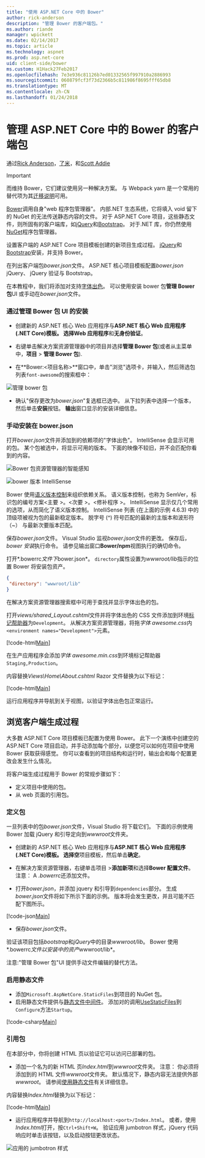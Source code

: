 ```yaml
---
title: "使用 ASP.NET Core 中的 Bower"
author: rick-anderson
description: "管理 Bower 的客户端包。"
ms.author: riande
manager: wpickett
ms.date: 02/14/2017
ms.topic: article
ms.technology: aspnet
ms.prod: asp.net-core
uid: client-side/bower
ms.custom: H1Hack27Feb2017
ms.openlocfilehash: 7e3e936c81126b7ed01332565f997910a2886993
ms.sourcegitcommit: 060879fcf3f73d2366b5c811986f8695fff65db8
ms.translationtype: MT
ms.contentlocale: zh-CN
ms.lasthandoff: 01/24/2018
---
```

# <a name="manage-client-side-packages-with-bower-in-aspnet-core"></a>管理 ASP.NET Core 中的 Bower 的客户端包

通过[Rick Anderson](https://twitter.com/RickAndMSFT)，[了米](https://blog.falafel.com/falafel-software-recognized-sitefinity-website-year/)，和[Scott Addie](https://scottaddie.com) 

> [!IMPORTANT]
> 而维持 Bower，它们建议使用另一种解决方案。 与 Webpack yarn 是一个常用的替代项为其[迁移说明](https://bower.io/blog/2017/how-to-migrate-away-from-bower/)可用。

[Bower](https://bower.io/)调用自身"web 程序包管理器"。 内部.NET 生态系统，它将填入 void 留下的 NuGet 的无法传送静态内容的文件。 对于 ASP.NET Core 项目，这些静态文件，则所固有的客户端库，如[jQuery](http://jquery.com/)和[Bootstrap](http://getbootstrap.com/)。 对于.NET 库，你仍然使用[NuGet](https://www.nuget.org/)程序包管理器。

设置客户端的 ASP.NET Core 项目模板创建的新项目生成过程。 [jQuery](http://jquery.com/)和[Bootstrap](http://getbootstrap.com/)安装，并支持 Bower。

在列出客户端包*bower.json*文件。 ASP.NET 核心项目模板配置*bower.json* jQuery、 jQuery 验证与 Bootstrap。

在本教程中，我们将添加对支持[字体出色](http://fontawesome.io)。 可以使用安装 bower 包**管理 Bower 包**UI 或手动在*bower.json*文件。

### <a name="installation-via-manage-bower-packages-ui"></a>通过管理 Bower 包 UI 的安装

* 创建新的 ASP.NET 核心 Web 应用程序与**ASP.NET 核心 Web 应用程序 (.NET Core)**模板。 选择**Web 应用程序**和**无身份验证**。

* 右键单击解决方案资源管理器中的项目并选择**管理 Bower 包**(或者从主菜单中，**项目** > **管理 Bower 包**).

* 在**Bower:\<项目名称\>**窗口中，单击"浏览"选项卡，并输入，然后筛选包列表`font-awesome`的搜索框中：

 ![管理 bower 包](bower/_static/manage-bower-packages.png)

* 确认"保存更改为*bower.json*"复选框已选中。 从下拉列表中选择一个版本，然后单击**安装**按钮。 **输出**窗口显示的安装详细信息。

### <a name="manual-installation-in-bowerjson"></a>手动安装在 bower.json

打开*bower.json*文件并添加到的依赖项的"字体出色"。 IntelliSense 会显示可用的包。 某个包被选中，将显示可用的版本。 下面的映像不较旧，并不会匹配你看到的内容。

![Bower 包资源管理器的智能感知](bower/_static/add-package.png)

![bower 版本 IntelliSense](bower/_static/version-intelliSense.png)

Bower 使用[语义版本控制](http://semver.org/)来组织依赖关系。 语义版本控制，也称为 SemVer，标识包的编号方案\<主要 >。\<次要 >。\<修补程序 >。 IntelliSense 显示仅几个常用的选项，从而简化了语义版本控制。 IntelliSense 列表 (在上面的示例 4.6.3) 中的顶级项被视为包的最新稳定版本。 脱字号 (^) 符号匹配的最新的主版本和波形符 （~） 与最新次要版本匹配。

保存*bower.json*文件。 Visual Studio 监视*bower.json*文件的更改。 保存后， *bower 安装*执行命令。 请参见输出窗口**Bower/npm**视图执行的确切命令。

打开*.bowerrc*文件下*bower.json*。 `directory`属性设置为*wwwroot/lib*指示的位置 Bower 将安装包资产。

```json
{
 "directory": "wwwroot/lib"
}
```

在解决方案资源管理器搜索框中可用于查找并显示字体出色的包。

打开*views/shared\_Layout.cshtml*文件并将字体出色的 CSS 文件添加到环境[标记帮助器](xref:mvc/views/tag-helpers/intro)为`Development`。 从解决方案资源管理器，将拖*字体 awesome.css*内`<environment names="Development">`元素。

[!code-html[Main](bower/sample/_Layout.cshtml?highlight=4&range=9-13)]

在生产应用程序会添加*字体 awesome.min.css*到环境标记帮助器`Staging,Production`。

内容替换*Views\Home\About.cshtml* Razor 文件替换为以下标记：

[!code-html[Main](bower/sample/About.cshtml)]

运行应用程序并导航到关于视图，以验证字体出色包正常运行。

## <a name="exploring-the-client-side-build-process"></a>浏览客户端生成过程

大多数 ASP.NET Core 项目模板已配置为使用 Bower。 此下一个演练中创建空的 ASP.NET Core 项目启动，并手动添加每个部分，以便您可以如何在项目中使用 Bower 获取获得感觉。 你可以查看到的项目结构和运行时，输出会和每个配置更改会发生什么情况。

将客户端生成过程用于 Bower 的常规步骤如下：

* 定义项目中使用的包。 <!-- once defined, you don't need to download them, VS does -->
* 从 web 页面的引用包。

### <a name="define-packages"></a>定义包

一旦列表中的包*bower.json*文件，Visual Studio 将下载它们。 下面的示例使用 Bower 加载 jQuery 和引导定向到*wwwroot*文件夹。

* 创建新的 ASP.NET 核心 Web 应用程序与**ASP.NET 核心 Web 应用程序 (.NET Core)**模板。 选择**空**项目模板，然后单击**确定**。

* 在解决方案资源管理器，右键单击项目 >**添加新项**和选择**Bower 配置文件**。 注意： A *.bowerrc*还添加文件。

* 打开*bower.json*，并添加 jquery 和引导到`dependencies`部分。 生成*bower.json*文件将如下所示下面的示例。 版本将会发生更改，并且可能不匹配下图所示。

[!code-json[Main](bower/sample/bower.json?highlight=5,6)]

* 保存*bower.json*文件。

 验证该项目包括*bootstrap*和*jQuery*中的目录*wwwroot/lib*。 Bower 使用*.bowerrc*文件以安装中的资产*wwwroot/lib*。

 注意:"管理 Bower 包"UI 提供手动文件编辑的替代方法。

### <a name="enable-static-files"></a>启用静态文件

* 添加`Microsoft.AspNetCore.StaticFiles`到项目的 NuGet 包。
* 启用静态文件提供与[静态文件中间件](https://docs.microsoft.com/aspnet/core/api/microsoft.aspnetcore.builder.staticfileextensions)。 添加对的调用[UseStaticFiles](https://docs.microsoft.com/aspnet/core/api/microsoft.aspnetcore.builder.staticfileextensions)到`Configure`方法`Startup`。

[!code-csharp[Main](bower/sample/Startup.cs?highlight=9)]

### <a name="reference-packages"></a>引用包

在本部分中，你将创建 HTML 页以验证它可以访问已部署的包。

* 添加一个名为的新 HTML 页*Index.html*到*wwwroot*文件夹。 注意： 你必须将添加到的 HTML 文件*wwwroot*文件夹。 默认情况下，静态内容无法提供外部*wwwroot*。 请参阅[使用静态文件](xref:fundamentals/static-files)有关详细信息。

 内容替换*Index.html*替换为以下标记：

[!code-html[Main](bower/sample/Index.html)]

* 运行应用程序并导航到`http://localhost:<port>/Index.html`。 或者，使用*Index.html*打开，按`Ctrl+Shift+W`。 验证应用 jumbotron 样式，jQuery 代码响应时单击该按钮，以及启动按钮更改状态。

 ![应用的 jumbotron 样式](bower/_static/jumbotron.png)
